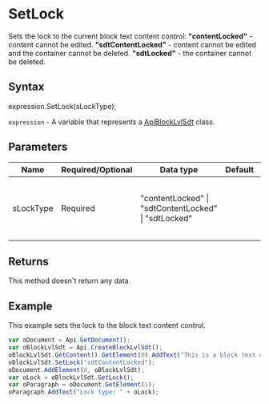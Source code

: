 # SetLock

Sets the lock to the current block text content control:
**"contentLocked"** - content cannot be edited.
**"sdtContentLocked"** - content cannot be edited and the container cannot be deleted.
**"sdtLocked"** - the container cannot be deleted.

## Syntax

expression.SetLock(sLockType);

`expression` - A variable that represents a [ApiBlockLvlSdt](../ApiBlockLvlSdt.md) class.

## Parameters

| **Name** | **Required/Optional** | **Data type** | **Default** | **Description** |
| ------------- | ------------- | ------------- | ------------- | ------------- |
| sLockType | Required | "contentLocked" &#124; "sdtContentLocked" &#124; "sdtLocked" |  | The type of the lock applied to the block text content control. |

## Returns

This method doesn't return any data.

## Example

This example sets the lock to the block text content control.

```javascript
var oDocument = Api.GetDocument();
var oBlockLvlSdt = Api.CreateBlockLvlSdt();
oBlockLvlSdt.GetContent().GetElement(0).AddText("This is a block text content control with the content lock set to it.");
oBlockLvlSdt.SetLock("sdtContentLocked");
oDocument.AddElement(0, oBlockLvlSdt);
var oLock = oBlockLvlSdt.GetLock();
var oParagraph = oDocument.GetElement(1);
oParagraph.AddText("Lock type: " + oLock);
```
